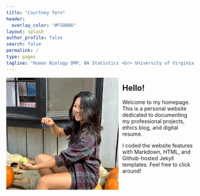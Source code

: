 ```yaml
---
title: "Courtney Tern"
header:
  overlay_color: "#F5DB86"
layout: splash
author_profile: false
search: false
permalink: /
type: pages
tagline: "Human Biology DMP, BA Statistics <br> University of Virginia \'20"
---
```


  <img src="/assets/images/pumpkin.JPG" alt="Courtney in a pumpkin patch"
   style="float:left;margin-right:10px;width:300px;height:300px;">

## Hello!
  Welcome to my homepage. This is a personal website dedicated to documenting my professional projects, ethics blog, and digital resume. <br>

  I coded the website features with Markdown, HTML, and Github-hosted Jekyll templates. Feel free to click around!
